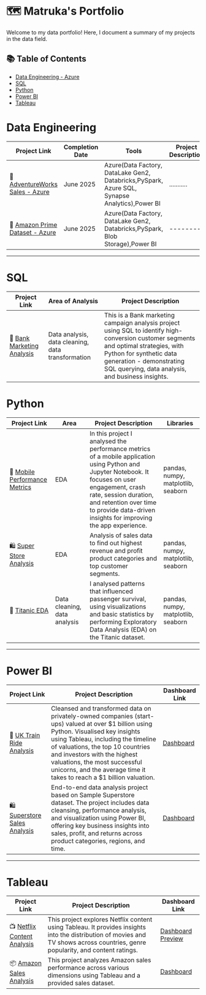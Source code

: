 # 🗺 Matruka's Portfolio

Welcome to my data portfolio! Here, I document a summary of my projects in the data field. 

## 📚 Table of Contents
- [Data Engineering - Azure](#data-engineering)
- [SQL](#sql)
- [Python](#python)
- [Power BI](#power-bi)
- [Tableau](#tableau)

# Data Engineering

| Project Link | Completion Date | Tools | Project Description | 
|---|---|---|---|
| 🚗 [AdventureWorks Sales - Azure]([https://github.com/matrukan/AdventureWorks-Azure]) | June 2025 | Azure(Data Factory, DataLake Gen2, Databricks,PySpark, Azure SQL, Synapse Analytics),Power BI | ........... |
| 🐶 [Amazon Prime Dataset - Azure]([(https://github.com/matrukan/amazonPrimeDataset)]) | June 2025 | Azure(Data Factory, DataLake Gen2, Databricks,PySpark, Blob Storage),Power BI | -------- |

***

# SQL

| Project Link | Area of Analysis | Project Description | 
|---|---|---|
| 🏦 [Bank Marketing Analysis](https://github.com/matrukan/Bank_Marketing_Analysis-SQL-Project) | Data analysis, data cleaning, data transformation | This is a Bank marketing campaign analysis project using SQL to identify high-conversion customer segments and optimal strategies, with Python for synthetic data generation - demonstrating SQL querying, data analysis, and business insights. | 


# Python

| Project Link | Area | Project Description | Libraries |    
|---|---|---|---|
| 📱 [Mobile Performance Metrics](https://github.com/matrukan/mobile_app_performance_metrics/blob/main/mobile_app_performance_metrics.ipynb) | EDA | In this project I analysed the performance metrics of a mobile application using Python and Jupyter Notebook. It focuses on user engagement, crash rate, session duration, and retention over time to provide data-driven insights for improving the app experience. | pandas, numpy, matplotlib, seaborn |
| 🛍 [Super Store Analysis]([https://github.com/matrukan/Superstore_Sales-EDA/blob/main/superstor_sales.ipynb]) | EDA | Analysis of sales data to find out highest revenue and profit product categories and top customer segments. | pandas, numpy, matplotlib, seaborn|
| 🚢 [Titanic EDA]([https://github.com/matrukan/Titanic-EDA]) | Data cleaning, data analysis |  I analysed patterns that influenced passenger survival, using visualizations and basic statistics by performing Exploratory Data Analysis (EDA) on the Titanic dataset. |   pandas, numpy, matplotlib, seaborn |


***

# Power BI

| Project Link | Project Description | Dashboard Link |
|---|---|---|
| 🚂 [UK Train Ride Analysis](https://github.com/matrukan/UK-Train-Ride-Analysis) | Cleansed and transformed data on privately-owned companies (start-ups) valued at over $1 billion using Python. Visualised key insights using Tableau, including the timeline of valuations, the top 10 countries and investors with the highest valuations, the most successful unicorns, and the average time it takes to reach a $1 billion valuation. | [Dashboard](https://github.com/matrukan/UK-Train-Ride-Analysis/blob/main/UK_Train_Ride_Analysis_Dashboard_Preview.png) |
| 🛍 [Superstore Sales Analysis ]([https://github.com/matrukan/Superstore_Sales_Analysis_PowerBI_Project]) | End-to-end data analysis project based on Sample Superstore dataset. The project includes data cleansing, performance analysis, and visualization using Power BI, offering key business insights into sales, profit, and returns across product categories, regions, and time. | [Dashboard]([https://github.com/matrukan/Superstore_Sales_Analysis_PowerBI_Project/blob/main/Superstore_Sales_Dashboard_Preview_Image.png]) 


***

# Tableau

| Project Link | Project Description | Dashboard Link |
|---|---|---|
| 📺 [Netflix Content Analysis ](https://github.com/matrukan/Netflix_Tableau_Project/tree/main) | This project explores Netflix content using Tableau. It provides insights into the distribution of movies and TV shows across countries, genre popularity, and content ratings. | [Dashboard Preview](https://github.com/matrukan/Netflix_Tableau_Project/blob/main/images/netflix_dashboard_preview.png) |
| 📦 [Amazon Sales Analysis](https://github.com/matrukan/Amazon-Sales-Analysis) |This project analyzes Amazon sales performance across various dimensions using Tableau and a provided sales dataset. | [Dashboard](https://github.com/matrukan/Amazon-Sales-Analysis/tree/main/dashboard) |
